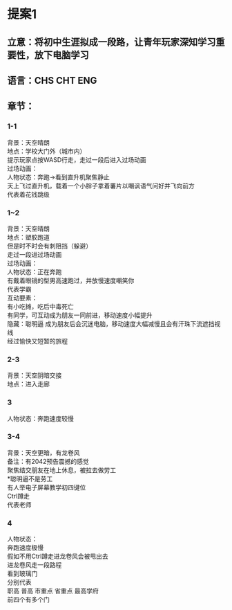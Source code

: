 # 提案1  
## 立意：将初中生涯拟成一段路，让青年玩家深知学习重要性，放下电脑学习  
## 语言：CHS CHT ENG  
## 章节：  
### 1-1  
背景：天空晴朗  
地点：学校大门外（城市内）  
提示玩家点按WASD行走，走过一段后进入过场动画  
过场动画：  
人物状态：奔跑->看到直升机聚焦静止  
天上飞过直升机，载着一个小胖子拿着薯片以嘲讽语气问好并飞向前方  
代表着花钱跳级  
  
### 1~2  
背景：天空晴朗  
地点：塑胶跑道  
但是时不时会有刺阻挡（躲避）  
走过一段进过场动画  
过场动画：  
人物状态：正在奔跑  
有戴着眼镜的型男高速跑过，并放慢速度嘲笑你  
代表学霸  
互动要素：  
有小吃摊，吃后中毒死亡  
有同学，可互动成为朋友一同前进，移动速度小幅提升  
隐藏：聪明逼 成为朋友后会沉迷电脑，移动速度大幅减慢且会有汗珠下流遮挡视线  
经过愉快又短暂的旅程  
  
### 2-3  
背景：天空阴暗交接  
地点：进入走廊  
  
### 3  
人物状态：奔跑速度较慢  
  
### 3-4  
背景：天空更暗，有龙卷风  
备注：有2042预告震撼的感觉  
聚焦结交朋友在地上休息，被拉去做劳工  
*聪明逼不是劳工  
有人举电子屏幕教学初四键位  
Ctrl蹲走  
代表老师  
  
### 4  
人物状态：  
奔跑速度极慢  
假如不用Ctrl蹲走进龙卷风会被甩出去  
进龙卷风走一段路程  
看到玻璃门  
分别代表  
职高 普高 市重点 省重点 最高学府  
前四个有多个门
